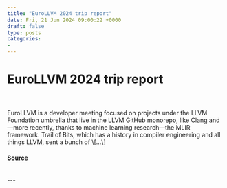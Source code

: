 ```yaml
---
title: "EuroLLVM 2024 trip report"
date: Fri, 21 Jun 2024 09:00:22 +0000
draft: false
type: posts
categories: 
- 
---
```

# EuroLLVM 2024 trip report

<br/>

<br/>
EuroLLVM is a developer meeting focused on projects under the LLVM Foundation umbrella that live in the LLVM GitHub monorepo, like Clang and—more recently, thanks to machine learning research—the MLIR framework. Trail of Bits, which has a history in compiler engineering and all things LLVM, sent a bunch of \[…\]

#### [Source](https://blog.trailofbits.com/2024/06/21/eurollvm-2024-trip-report/)

<br/>
---
